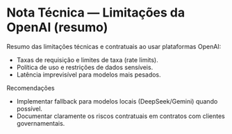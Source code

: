 # Nota Técnica — Limitações da OpenAI (resumo)

Resumo das limitações técnicas e contratuais ao usar plataformas OpenAI:

- Taxas de requisição e limites de taxa (rate limits).
- Política de uso e restrições de dados sensíveis.
- Latência imprevisível para modelos mais pesados.

Recomendações
- Implementar fallback para modelos locais (DeepSeek/Gemini) quando possível.
- Documentar claramente os riscos contratuais em contratos com clientes governamentais.
